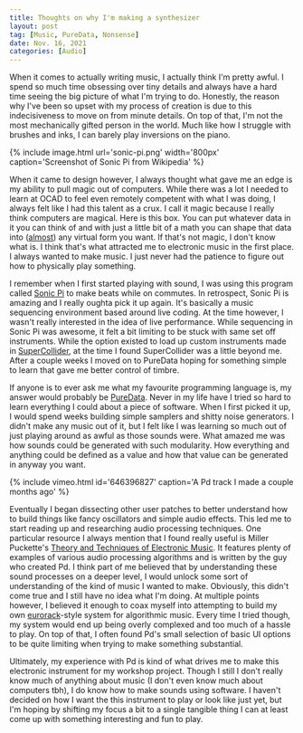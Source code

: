 ```yaml
---
title: Thoughts on why I'm making a synthesizer
layout: post
tag: [Music, PureData, Nonsense]
date: Nov. 16, 2021
categories: [Audio]
---
```


When it comes to actually writing music, I actually think I'm pretty awful. I spend so much time obsessing over tiny details and always have a hard time seeing the big picture of what I'm trying to do. Honestly, the reason why I've been so upset with my process of creation is due to this indecisiveness to move on from minute details. On top of that, I'm not the most mechanically gifted person in the world. Much like how I struggle with brushes and inks, I can barely play inversions on the piano.

{% include image.html url='sonic-pi.png' width='800px' caption='Screenshot of Sonic Pi from Wikipedia' %}

When it came to design however, I always thought what gave me an edge is my ability to pull magic out of computers. While there was a lot I needed to learn at OCAD to feel even remotely competent with what I was doing, I always felt like I had this talent as a crux. I call it magic because I really think computers are magical. Here is this box. You can put whatever data in it you can think of and with just a little bit of a math you can shape that data into ([almost](https://www.youtube.com/watch?v=macM_MtS_w4)) any virtual form you want. If that's not magic, I don't know what is. I think that's what attracted me to electronic music in the first place. I always wanted to make music. I just never had the patience to figure out how to physically play something.

I remember when I first started playing with sound, I was using this program called [Sonic Pi](https://sonic-pi.net/) to make beats while on commutes. In retrospect, Sonic Pi is amazing and I really oughta pick it up again. It's basically a music sequencing environment based around live coding. At the time however, I wasn't really interested in the idea of live performance. While sequencing in Sonic Pi was awesome, it felt a bit limiting to be stuck with same set off instruments. While the option existed to load up custom instruments made in [SuperCollider](https://supercollider.github.io/), at the time I found SuperCollider was a little beyond me. After a couple weeks I moved on to PureData hoping for something simple to learn that gave me better control of timbre.

If anyone is to ever ask me what my favourite programming language is, my answer would probably be [PureData](https://puredata.info/). Never in my life have I tried so hard to learn everything I could about a piece of software. When I first picked it up, I would spend weeks building simple samplers and shitty noise generators. I didn't make any music out of it, but I felt like I was learning so much out of just playing around as awful as those sounds were. What amazed me was how sounds could be generated with such modularity. How everything and anything could be defined as a value and how that value can be generated in anyway you want.

{% include vimeo.html id='646396827' caption='A Pd track I made a couple months ago' %}

Eventually I began dissecting other user patches to better understand how to build things like fancy oscillators and simple audio effects. This led me to start reading up and researching audio processing techniques. One particular resource I always mention that I found really useful is Miller Puckette's [Theory and Techniques of Electronic Music](http://msp.ucsd.edu/techniques/v0.11/book-html/). It features plenty of examples of various audio processing algorithms and is written by the guy who created Pd. I think part of me believed that by understanding these sound processes on a deeper level, I would unlock some sort of understanding of the kind of music I wanted to make. Obviously, this didn't come true and I still have no idea what I'm doing. At multiple points however, I believed it enough to coax myself into attempting to build my own [eurorack](https://en.wikipedia.org/wiki/Eurorack)-style system for algorithmic music. Every time I tried though, my system would end up being overly complexed and too much of a hassle to play. On top of that, I often found Pd's small selection of basic UI options to be quite limiting when trying to make something substantial.

Ultimately, my experience with Pd is kind of what drives me to make this electronic instrument for my workshop project. Though I still I don't really know much of anything about music (I don't even know much about computers tbh), I do know how to make sounds using software. I haven't decided on how I want the this instrument to play or look like just yet, but I'm hoping by shifting my focus a bit to a single tangible thing I can at least come up with something interesting and fun to play.
